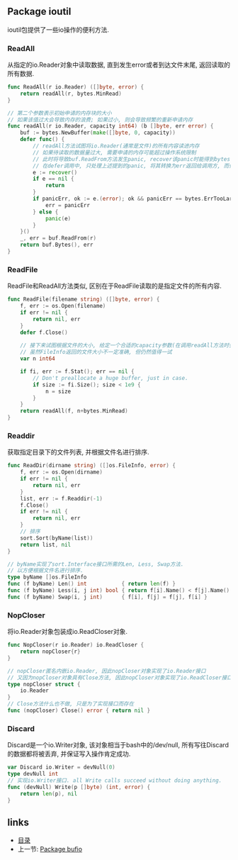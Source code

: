 Package ioutil
----

ioutil包提供了一些io操作的便利方法.

### ReadAll
从指定的io.Reader对象中读取数据, 直到发生error或者到达文件末尾, 返回读取的所有数据.
```go
func ReadAll(r io.Reader) ([]byte, error) {
	return readAll(r, bytes.MinRead)
}

// 第二个参数表示初始申请的内存块的大小
// 如果该值过大会导致内存的浪费; 如果过小, 则会导致频繁的重新申请内存
func readAll(r io.Reader, capacity int64) (b []byte, err error) {
	buf := bytes.NewBuffer(make([]byte, 0, capacity))
	defer func() {
		// readAll方法试图将io.Reader(通常是文件)的所有内容读进内存
		// 如果待读取的数据量过大, 需要申请的内存可能超过操作系统限制
		// 此时将导致buf.ReadFrom方法发生panic, recover该panic时能得到bytes.ErrTooLarge
		// 在defer调用中, 只处理上述提到的panic, 将其转换为err返回给调用方, 而保持其他未知的panic
		e := recover()
		if e == nil {
			return
		}
		if panicErr, ok := e.(error); ok && panicErr == bytes.ErrTooLarge {
			err = panicErr
		} else {
			panic(e)
		}
	}()
	_, err = buf.ReadFrom(r)
	return buf.Bytes(), err
}
```

### ReadFile
ReadFile和ReadAll方法类似, 区别在于ReadFile读取的是指定文件的所有内容.
```go
func ReadFile(filename string) ([]byte, error) {
	f, err := os.Open(filename)
	if err != nil {
		return nil, err
	}
	defer f.Close()
	
	// 接下来试图根据文件的大小, 给定一个合适的capacity参数(在调用readAll方法时会用到). 
	// 虽然FileInfo返回的文件大小不一定准确, 但仍然值得一试
	var n int64

	if fi, err := f.Stat(); err == nil {
		// Don't preallocate a huge buffer, just in case.
		if size := fi.Size(); size < 1e9 {
			n = size
		}
	}
	return readAll(f, n+bytes.MinRead)
}
```

### Readdir
获取指定目录下的文件列表, 并根据文件名进行排序.
```go
func ReadDir(dirname string) ([]os.FileInfo, error) {
	f, err := os.Open(dirname)
	if err != nil {
		return nil, err
	}
	list, err := f.Readdir(-1)
	f.Close()
	if err != nil {
		return nil, err
	}
	// 排序
	sort.Sort(byName(list))
	return list, nil
}

// byName实现了sort.Interface接口所需的Len, Less, Swap方法.
// 以方便根据文件名进行排序.
type byName []os.FileInfo
func (f byName) Len() int           { return len(f) }
func (f byName) Less(i, j int) bool { return f[i].Name() < f[j].Name() }
func (f byName) Swap(i, j int)      { f[i], f[j] = f[j], f[i] }
```

### NopCloser
将io.Reader对象包装成io.ReadCloser对象.
```go
func NopCloser(r io.Reader) io.ReadCloser {
	return nopCloser{r}
}

// nopCloser匿名内嵌io.Reader, 因此nopCloser对象实现了io.Reader接口
// 又因为nopCloser对象具有Close方法, 因此nopCloser对象实现了io.ReadCloser接口
type nopCloser struct {
	io.Reader
}
// Close方法什么也不做, 只是为了实现接口而存在
func (nopCloser) Close() error { return nil }
```

### Discard
Discard是一个io.Writer对象, 该对象相当于bash中的/dev/null, 所有写往Discard的数据都将被丢弃, 并保证写入操作肯定成功.
```go
var Discard io.Writer = devNull(0)
type devNull int
// 实现io.Writer接口. all Write calls succeed without doing anything.
func (devNull) Write(p []byte) (int, error) {
	return len(p), nil
}
```


















links
-----
+ [目录](../golang)
+ 上一节: [Package bufio](Package-bufio.md)
